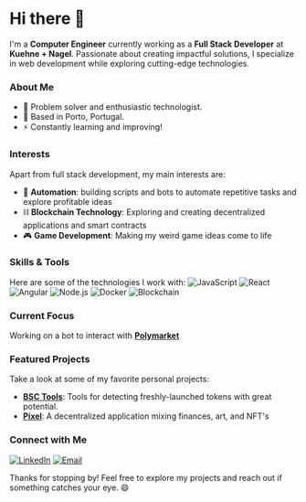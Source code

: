 # Hi there 👋

I'm a **Computer Engineer** currently working as a **Full Stack Developer** at **Kuehne + Nagel**. Passionate about creating impactful solutions, I specialize in web development while exploring cutting-edge technologies.

### About Me
- 🔧 Problem solver and enthusiastic technologist.
- 📏 Based in Porto, Portugal.
- ⚡ Constantly learning and improving!

### Interests
Apart from full stack development, my main interests are:
- 🤖 **Automation**: building scripts and bots to automate repetitive tasks and explore profitable ideas
- ⛓️ **Blockchain Technology**: Exploring and creating decentralized applications and smart contracts
- 🎮 **Game Development**: Making my weird game ideas come to life 

### Skills & Tools
Here are some of the technologies I work with:
![JavaScript](https://img.shields.io/badge/-JavaScript-F7DF1E?logo=javascript&logoColor=black&style=flat) ![React](https://img.shields.io/badge/-React-61DAFB?logo=react&logoColor=black&style=flat) ![Angular](https://img.shields.io/badge/-Angular-DD0031?style=flat-square&logo=angular&logoColor=white) ![Node.js](https://img.shields.io/badge/-Node.js-339933?logo=node.js&logoColor=white&style=flat) ![Docker](https://img.shields.io/badge/-Docker-2496ED?logo=docker&logoColor=white&style=flat) ![Blockchain](https://img.shields.io/badge/-Blockchain-121D33?logo=blockchaindotcom&logoColor=white&style=flat)

### Current Focus
Working on a bot to interact with [**Polymarket**](https://polymarket.com/)

### Featured Projects
Take a look at some of my favorite personal projects:
- [**BSC Tools**](https://github.com/Minskyy/CoinSniper): Tools for detecting freshly-launched tokens with great potential.
- [**Pixel**](https://github.com/Minskyy/pixel-web): A decentralized application mixing finances, art, and NFT's 

### Connect with Me
[![LinkedIn](https://img.shields.io/badge/-LinkedIn-blue?logo=linkedin&logoColor=white&style=flat)](https://www.linkedin.com/in/adrian0liveira/) [![Email](https://img.shields.io/badge/-Email-D14836?logo=gmail&logoColor=white&style=flat)](mailto:adrianooliv1994@gmail.com)

Thanks for stopping by! Feel free to explore my projects and reach out if something catches your eye. 😄




